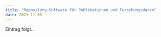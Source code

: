 ```yaml
---
title: "Repository-Software für Publikationen und Forschungsdaten"
date: 2021-11-05
---
```


Eintrag folgt...

